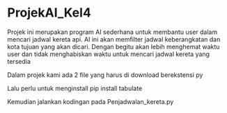 # ProjekAI_Kel4
Projek ini merupakan program AI sederhana untuk membantu user dalam mencari jadwal kereta api. AI ini akan memfilter 
jadwal keberangkatan dan kota tujuan yang akan dicari. Dengan begitu akan lebih menghemat waktu user dan tidak menghabiskan waktu
untuk mencari jadwal kereta yang tersedia

Dalam projek kami ada 2 file yang harus di download berekstensi py

Lalu perlu untuk menginstall pip install tabulate

Kemudian jalankan kodingan pada Penjadwalan_kereta.py
